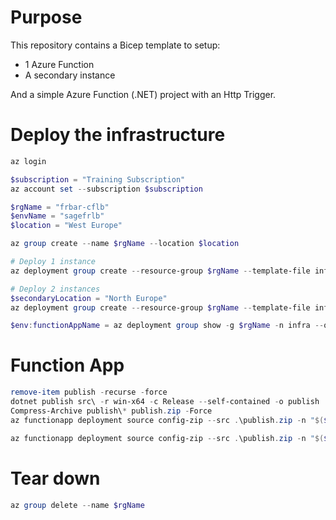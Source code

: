 # Purpose

This repository contains a Bicep template to setup:
- 1 Azure Function
- A secondary instance

And a simple Azure Function (.NET) project with an Http Trigger.

# Deploy the infrastructure

```powershell
az login

$subscription = "Training Subscription"
az account set --subscription $subscription

$rgName = "frbar-cflb"
$envName = "sagefrlb"
$location = "West Europe"

az group create --name $rgName --location $location

# Deploy 1 instance
az deployment group create --resource-group $rgName --template-file infra.bicep --mode complete --parameters envName=$envName

# Deploy 2 instances
$secondaryLocation = "North Europe"
az deployment group create --resource-group $rgName --template-file infra.bicep --mode complete --parameters envName=$envName secondaryLocation=$secondaryLocation deploySecondaryInstance=true

$env:functionAppName = az deployment group show -g $rgName -n infra --query properties.outputs.functionAppName.value -otsv
```

# Function App
```powershell
remove-item publish -recurse -force
dotnet publish src\ -r win-x64 -c Release --self-contained -o publish
Compress-Archive publish\* publish.zip -Force
az functionapp deployment source config-zip --src .\publish.zip -n "$($env:functionAppName)-0" -g $rgName

az functionapp deployment source config-zip --src .\publish.zip -n "$($env:functionAppName)-1" -g $rgName
```

# Tear down

```powershell
az group delete --name $rgName
```
